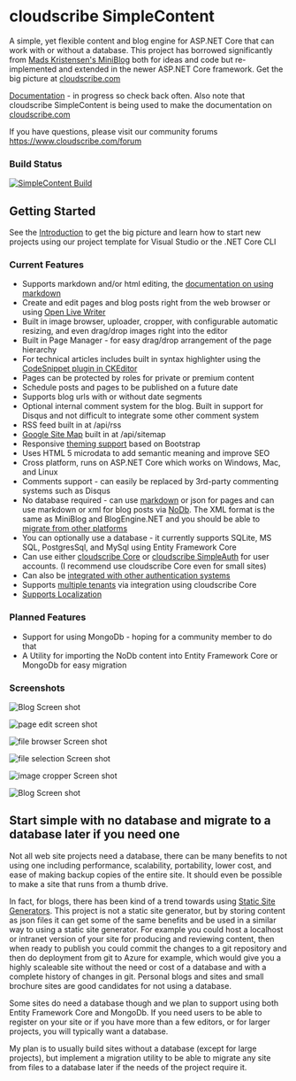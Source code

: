 # cloudscribe SimpleContent

A simple, yet flexible content and blog engine for ASP.NET Core that can work with or without a database. This project has borrowed significantly from [Mads Kristensen's MiniBlog](https://github.com/madskristensen/MiniBlog) both for ideas and code but re-implemented and extended in the newer ASP.NET Core framework. Get the big picture at [cloudscribe.com](https://www.cloudscribe.com/docs/introduction)

[Documentation](https://www.cloudscribe.com/docs/cloudscribe-simplecontent) - in progress so check back often. Also note that cloudscribe SimpleContent is being used to make the documentation on [cloudscribe.com](https://www.cloudscribe.com)

If you have questions, please visit our community forums https://www.cloudscribe.com/forum 

### Build Status

<!--
| Windows  | Linux |
| ------------- | ------------- |
| [![Build status](https://ci.appveyor.com/api/projects/status/d0900wcf3y7l7jup/branch/master?svg=true)](https://ci.appveyor.com/project/joeaudette/cloudscribe-simplecontent/branch/master)  | [![Build Status](https://travis-ci.org/cloudscribe/cloudscribe.SimpleContent.svg?branch=master)](https://travis-ci.org/cloudscribe/cloudscribe.SimpleContent) |

[![Twitter URL](https://img.shields.io/twitter/url/http/shields.io.svg?style=social)](https://twitter.com/cloudscribeweb) [![Twitter Follow](https://img.shields.io/twitter/follow/cloudscribeweb.svg?style=social&label=Follow)](https://twitter.com/cloudscribeweb)
-->

<!-- Making badges prettier: -->
[![SimpleContent Build](https://img.shields.io/github/actions/workflow/status/cloudscribe/cloudscribe.SimpleContent/cloudscribe-develop.yml?branch=develop&event=push&style=for-the-badge&label=🚀%20SimpleContent%20Develop%20Branch)](https://github.com/cloudscribe/cloudscribe.SimpleContent/actions/workflows/cloudscribe-develop.yml)


## Getting Started

See the [Introduction](https://www.cloudscribe.com/docs/introduction) to get the big picture and learn how to start new projects using our project template for Visual Studio or the .NET Core CLI

### Current Features
* Supports markdown and/or html editing, the [documentation on using markdown](https://www.cloudscribe.com/docs/using-markdown)
* Create and edit pages and blog posts right from the web browser or using [Open Live Writer](https://www.cloudscribe.com/docs/using-open-live-writer)
* Built in image browser, uploader, cropper, with configurable automatic resizing, and even drag/drop images right into the editor
* Built in Page Manager - for easy drag/drop arrangement of the page hierarchy
* For technical articles includes built in syntax highlighter using the [CodeSnippet plugin in CKEditor](https://www.cloudscribe.com/docs/customizing-the-editor)
* Pages can be protected by roles for private or premium content
* Schedule posts and pages to be published on a future date
* Supports blog urls with or without date segments
* Optional internal comment system for the blog. Built in support for Disqus and not difficult to integrate some other comment system
* RSS feed built in at /api/rss
* [Google Site Map](https://www.cloudscribe.com/docs/easy-google-sitemaps) built in at /api/sitemap
* Responsive [theming support](https://www.cloudscribe.com/docs/themes-and-web-design) based on Bootstrap
* Uses HTML 5 microdata to add semantic meaning and improve SEO
* Cross platform, runs on ASP.NET Core which works on Windows, Mac, and Linux
* Comments support - can easily be replaced by 3rd-party commenting systems such as Disqus
* No database required - can use [markdown](https://www.cloudscribe.com/docs/using-markdown) or json for pages and can use markdown or xml for blog posts via [NoDb](https://github.com/joeaudette/NoDb). The XML format is the same as MiniBlog and BlogEngine.NET and you should be able to [migrate from other platforms](https://www.cloudscribe.com/docs/migrating-content-from-other-platforms)
* You can optionally use a database - it currently supports SQLite, MS SQL, PostgresSql, and MySql using Entity Framework Core
* Can use either [cloudscribe Core](https://www.cloudscribe.com/docs/cloudscribe-core) or [cloudscribe SimpleAuth](https://github.com/joeaudette/cloudscribe.Web.SimpleAuth) for user accounts. (I recommend use cloudscribe Core even for small sites)
* Can also be [integrated with other authentication systems](https://www.cloudscribe.com/docs/integrating-with-other-authentication-systems)
* Supports [multiple tenants](https://www.cloudscribe.com/docs/multi-tenant-support) via integration using cloudscribe Core
* [Supports Localization](https://www.cloudscribe.com/docs/localization)

### Planned Features
* Support for using MongoDb - hoping for a community member to do that
* A Utility for importing the NoDb content into Entity Framework Core or MongoDb for easy migration

### Screenshots

![Blog Screen shot](https://github.com/joeaudette/cloudscribe.SimpleContent/raw/master/screenshots/blog-index.png)

![page edit screen shot](https://github.com/joeaudette/cloudscribe.SimpleContent/raw/master/screenshots/page-edit.png)

![file browser Screen shot](https://github.com/joeaudette/cloudscribe.SimpleContent/raw/master/screenshots/file-browser.png)

![file selection Screen shot](https://github.com/joeaudette/cloudscribe.SimpleContent/raw/master/screenshots/image-selection.png)

![image cropper Screen shot](https://github.com/joeaudette/cloudscribe.SimpleContent/raw/master/screenshots/image-cropper.png)

![Blog Screen shot](https://github.com/joeaudette/cloudscribe.SimpleContent/raw/master/screenshots/drag-drop-page-manager.png)

## Start simple with no database and migrate to a database later if you need one

Not all web site projects need a database, there can be many benefits to not using one including performance, scalability, portability, lower cost, and ease of making backup copies of the entire site. It should even be possible to make a site that runs from a thumb drive.

In fact, for blogs, there has been kind of a trend towards using [Static Site Generators](https://www.staticgen.com/). This project is not a static site generator, but by storing content as json files it can get some of the same benefits and be used in a similar way to using a static site generator. For example you could host a localhost or intranet version of your site for producing and reviewing content, then when ready to publish you could commit the changes to a git repository and then do deployment from git to Azure for example, which would give you a highly scaleable site without the need or cost of a database and with a complete history of changes in git. Personal blogs and sites and small brochure sites are good candidates for not using a database.

Some sites do need a database though and we plan to support using both Entity Framework Core and MongoDb. If you need users to be able to register on your site or if you have more than a few editors, or for larger projects, you will typically want a database.

My plan is to usually build sites without a database (except for large projects), but implement a migration utility to be able to migrate any site from files to a database later if the needs of the project require it.

